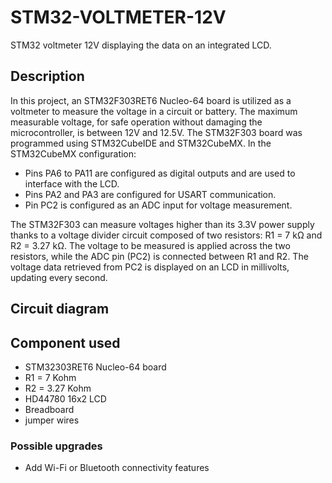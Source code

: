 # STM32-VOLTMETER-12V
STM32 voltmeter 12V displaying the data on an integrated LCD.

## Description
In this project, an STM32F303RET6 Nucleo-64 board is utilized as a voltmeter to measure the voltage in a circuit or battery. The maximum measurable voltage, for safe operation without damaging the microcontroller, is between 12V and 12.5V. The STM32F303 board was programmed using STM32CubeIDE and STM32CubeMX.
In the STM32CubeMX configuration:

* Pins PA6 to PA11 are configured as digital outputs and are used to interface with the LCD.
* Pins PA2 and PA3 are configured for USART communication.
* Pin PC2 is configured as an ADC input for voltage measurement.

The STM32F303 can measure voltages higher than its 3.3V power supply thanks to a voltage divider circuit composed of two resistors: R1 = 7 kΩ and R2 = 3.27 kΩ. The voltage to be measured is applied across the two resistors, while the ADC pin (PC2) is connected between R1 and R2. The voltage data retrieved from PC2 is displayed on an LCD in millivolts, updating every second.

## Circuit diagram

## Component used
* STM32303RET6 Nucleo-64 board
* R1 = 7 Kohm
* R2 = 3.27 Kohm
* HD44780 16x2 LCD
* Breadboard
* jumper wires

 ### Possible upgrades
 * Add Wi-Fi or Bluetooth connectivity features
